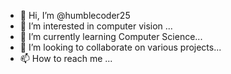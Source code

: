 - 👋 Hi, I’m @humblecoder25
- 👀 I’m interested in computer vision ...
- 🌱 I’m currently learning Computer Science...
- 💞️ I’m looking to collaborate on various projects...
- 📫 How to reach me ...

<!---
humblecoder25/humblecoder25 is a ✨ special ✨ repository because its `README.md` (this file) appears on your GitHub profile.
You can click the Preview link to take a look at your changes.
--->

